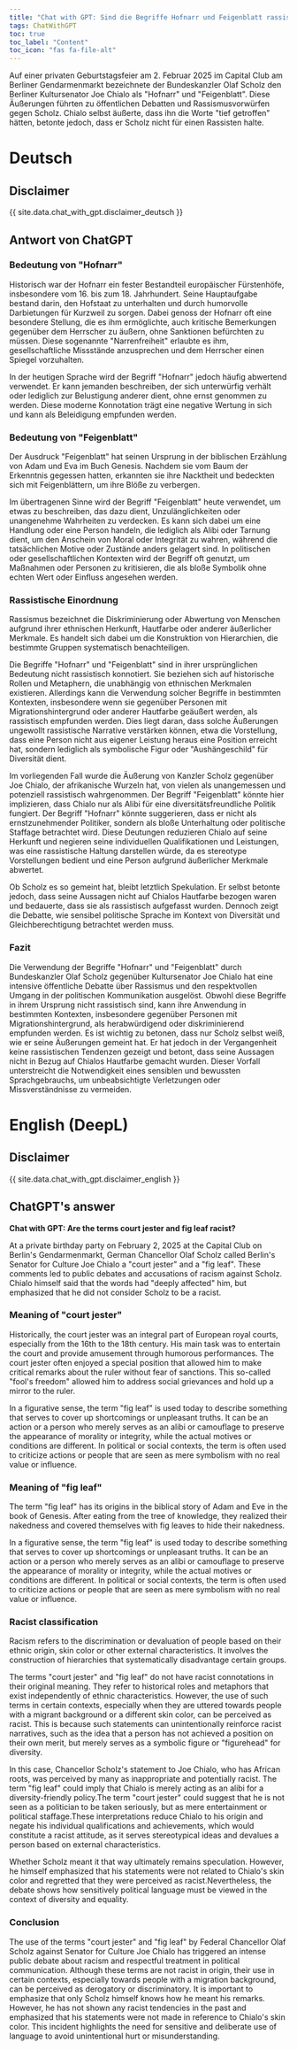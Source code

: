 ```yaml
---
title: "Chat with GPT: Sind die Begriffe Hofnarr und Feigenblatt rassistisch?"
tags: ChatWithGPT
toc: true
toc_label: "Content"
toc_icon: "fas fa-file-alt"
---
```



Auf einer privaten Geburtstagsfeier am 2. Februar 2025 im Capital Club am Berliner Gendarmenmarkt bezeichnete der Bundeskanzler Olaf Scholz den Berliner Kultursenator Joe Chialo als "Hofnarr" und "Feigenblatt". Diese Äußerungen führten zu öffentlichen Debatten und Rassismusvorwürfen gegen Scholz. Chialo selbst äußerte, dass ihn die Worte "tief getroffen" hätten, betonte jedoch, dass er Scholz nicht für einen Rassisten halte.

# Deutsch

## Disclaimer
{{ site.data.chat_with_gpt.disclaimer_deutsch }}


## Antwort von ChatGPT

### Bedeutung von "Hofnarr"
Historisch war der Hofnarr ein fester Bestandteil europäischer Fürstenhöfe, insbesondere vom 16. bis zum 18. Jahrhundert. Seine Hauptaufgabe bestand darin, den Hofstaat zu unterhalten und durch humorvolle Darbietungen für Kurzweil zu sorgen. Dabei genoss der Hofnarr oft eine besondere Stellung, die es ihm ermöglichte, auch kritische Bemerkungen gegenüber dem Herrscher zu äußern, ohne Sanktionen befürchten zu müssen. Diese sogenannte "Narrenfreiheit" erlaubte es ihm, gesellschaftliche Missstände anzusprechen und dem Herrscher einen Spiegel vorzuhalten.

In der heutigen Sprache wird der Begriff "Hofnarr" jedoch häufig abwertend verwendet. Er kann jemanden beschreiben, der sich unterwürfig verhält oder lediglich zur Belustigung anderer dient, ohne ernst genommen zu werden. Diese moderne Konnotation trägt eine negative Wertung in sich und kann als Beleidigung empfunden werden.


### Bedeutung von "Feigenblatt"
Der Ausdruck "Feigenblatt" hat seinen Ursprung in der biblischen Erzählung von Adam und Eva im Buch Genesis. Nachdem sie vom Baum der Erkenntnis gegessen hatten, erkannten sie ihre Nacktheit und bedeckten sich mit Feigenblättern, um ihre Blöße zu verbergen.

Im übertragenen Sinne wird der Begriff "Feigenblatt" heute verwendet, um etwas zu beschreiben, das dazu dient, Unzulänglichkeiten oder unangenehme Wahrheiten zu verdecken. Es kann sich dabei um eine Handlung oder eine Person handeln, die lediglich als Alibi oder Tarnung dient, um den Anschein von Moral oder Integrität zu wahren, während die tatsächlichen Motive oder Zustände anders gelagert sind. In politischen oder gesellschaftlichen Kontexten wird der Begriff oft genutzt, um Maßnahmen oder Personen zu kritisieren, die als bloße Symbolik ohne echten Wert oder Einfluss angesehen werden.


### Rassistische Einordnung
Rassismus bezeichnet die Diskriminierung oder Abwertung von Menschen aufgrund ihrer ethnischen Herkunft, Hautfarbe oder anderer äußerlicher Merkmale. Es handelt sich dabei um die Konstruktion von Hierarchien, die bestimmte Gruppen systematisch benachteiligen.

Die Begriffe "Hofnarr" und "Feigenblatt" sind in ihrer ursprünglichen Bedeutung nicht rassistisch konnotiert. Sie beziehen sich auf historische Rollen und Metaphern, die unabhängig von ethnischen Merkmalen existieren. Allerdings kann die Verwendung solcher Begriffe in bestimmten Kontexten, insbesondere wenn sie gegenüber Personen mit Migrationshintergrund oder anderer Hautfarbe geäußert werden, als rassistisch empfunden werden. Dies liegt daran, dass solche Äußerungen ungewollt rassistische Narrative verstärken können, etwa die Vorstellung, dass eine Person nicht aus eigener Leistung heraus eine Position erreicht hat, sondern lediglich als symbolische Figur oder "Aushängeschild" für Diversität dient.

Im vorliegenden Fall wurde die Äußerung von Kanzler Scholz gegenüber Joe Chialo, der afrikanische Wurzeln hat, von vielen als unangemessen und potenziell rassistisch wahrgenommen. Der Begriff "Feigenblatt" könnte hier implizieren, dass Chialo nur als Alibi für eine diversitätsfreundliche Politik fungiert. Der Begriff "Hofnarr" könnte suggerieren, dass er nicht als ernstzunehmender Politiker, sondern als bloße Unterhaltung oder politische Staffage betrachtet wird. Diese Deutungen reduzieren Chialo auf seine Herkunft und negieren seine individuellen Qualifikationen und Leistungen, was eine rassistische Haltung darstellen würde, da es stereotype Vorstellungen bedient und eine Person aufgrund äußerlicher Merkmale abwertet.

Ob Scholz es so gemeint hat, bleibt letztlich Spekulation. Er selbst betonte jedoch, dass seine Aussagen nicht auf Chialos Hautfarbe bezogen waren und bedauerte, dass sie als rassistisch aufgefasst wurden. Dennoch zeigt die Debatte, wie sensibel politische Sprache im Kontext von Diversität und Gleichberechtigung betrachtet werden muss.


### Fazit
Die Verwendung der Begriffe "Hofnarr" und "Feigenblatt" durch Bundeskanzler Olaf Scholz gegenüber Kultursenator Joe Chialo hat eine intensive öffentliche Debatte über Rassismus und den respektvollen Umgang in der politischen Kommunikation ausgelöst. Obwohl diese Begriffe in ihrem Ursprung nicht rassistisch sind, kann ihre Anwendung in bestimmten Kontexten, insbesondere gegenüber Personen mit Migrationshintergrund, als herabwürdigend oder diskriminierend empfunden werden. Es ist wichtig zu betonen, dass nur Scholz selbst weiß, wie er seine Äußerungen gemeint hat. Er hat jedoch in der Vergangenheit keine rassistischen Tendenzen gezeigt und betont, dass seine Aussagen nicht in Bezug auf Chialos Hautfarbe gemacht wurden. Dieser Vorfall unterstreicht die Notwendigkeit eines sensiblen und bewussten Sprachgebrauchs, um unbeabsichtigte Verletzungen oder Missverständnisse zu vermeiden.


# English (DeepL)

## Disclaimer
{{ site.data.chat_with_gpt.disclaimer_english }}


## ChatGPT's answer
**Chat with GPT: Are the terms court jester and fig leaf racist?**

At a private birthday party on February 2, 2025 at the Capital Club on Berlin's Gendarmenmarkt, German Chancellor Olaf Scholz called Berlin's Senator for Culture Joe Chialo a "court jester" and a "fig leaf". These comments led to public debates and accusations of racism against Scholz. Chialo himself said that the words had "deeply affected" him, but emphasized that he did not consider Scholz to be a racist.

### Meaning of "court jester"
Historically, the court jester was an integral part of European royal courts, especially from the 16th to the 18th century. His main task was to entertain the court and provide amusement through humorous performances. The court jester often enjoyed a special position that allowed him to make critical remarks about the ruler without fear of sanctions. This so-called "fool's freedom" allowed him to address social grievances and hold up a mirror to the ruler.

In a figurative sense, the term "fig leaf" is used today to describe something that serves to cover up shortcomings or unpleasant truths. It can be an action or a person who merely serves as an alibi or camouflage to preserve the appearance of morality or integrity, while the actual motives or conditions are different. In political or social contexts, the term is often used to criticize actions or people that are seen as mere symbolism with no real value or influence.


### Meaning of "fig leaf"
The term "fig leaf" has its origins in the biblical story of Adam and Eve in the book of Genesis. After eating from the tree of knowledge, they realized their nakedness and covered themselves with fig leaves to hide their nakedness.

In a figurative sense, the term "fig leaf" is used today to describe something that serves to cover up shortcomings or unpleasant truths. It can be an action or a person who merely serves as an alibi or camouflage to preserve the appearance of morality or integrity, while the actual motives or conditions are different. In political or social contexts, the term is often used to criticize actions or people that are seen as mere symbolism with no real value or influence.


### Racist classification
Racism refers to the discrimination or devaluation of people based on their ethnic origin, skin color or other external characteristics. It involves the construction of hierarchies that systematically disadvantage certain groups.

The terms "court jester" and "fig leaf" do not have racist connotations in their original meaning.
They refer to historical roles and metaphors that exist independently of ethnic characteristics. However, the use of such terms in certain contexts, especially when they are uttered towards people with a migrant background or a different skin color, can be perceived as racist. This is because such statements can unintentionally reinforce racist narratives, such as the idea that a person has not achieved a position on their own merit, but merely serves as a symbolic figure or "figurehead" for diversity.

In this case, Chancellor Scholz's statement to Joe Chialo, who has African roots, was perceived by many as inappropriate and potentially racist. The term "fig leaf" could imply that Chialo is merely acting as an alibi for a diversity-friendly policy.The term "court jester" could suggest that he is not seen as a politician to be taken seriously, but as mere entertainment or political staffage.These interpretations reduce Chialo to his origin and negate his individual qualifications and achievements, which would constitute a racist attitude, as it serves stereotypical ideas and devalues a person based on external characteristics.

Whether Scholz meant it that way ultimately remains speculation. However, he himself emphasized that his statements were not related to Chialo's skin color and regretted that they were perceived as racist.Nevertheless, the debate shows how sensitively political language must be viewed in the context of diversity and equality.


### Conclusion
The use of the terms "court jester" and "fig leaf" by Federal Chancellor Olaf Scholz against Senator for Culture Joe Chialo has triggered an intense public debate about racism and respectful treatment in political communication. Although these terms are not racist in origin, their use in certain contexts, especially towards people with a migration background, can be perceived as derogatory or discriminatory. It is important to emphasize that only Scholz himself knows how he meant his remarks. However, he has not shown any racist tendencies in the past and emphasized that his statements were not made in reference to Chialo's skin color. This incident highlights the need for sensitive and deliberate use of language to avoid unintentional hurt or misunderstanding.
